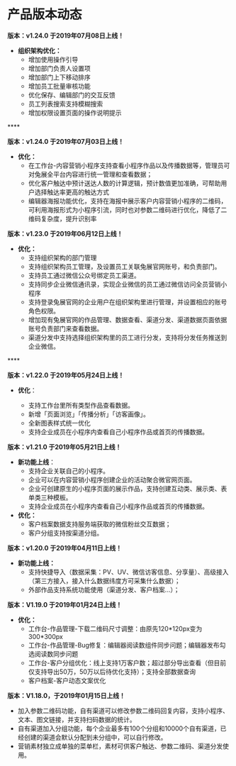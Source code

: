 # 产品版本动态

**版本：v1.24.0 于2019年07月08日上线！**

* **组织架构优化：**
  * 增加使用操作引导 
  * 增加部门负责人设置项 
  * 增加部门上下移动排序
  * 增加员工批量审核功能
  * 优化保存、编辑部门的交互反馈
  * 员工列表搜索支持模糊搜索
  * 增加权限设置页面的操作说明提示

\*\*\*\*

**版本：v1.24.0 于2019年07月03日上线！**

* **优化：**
  * 在工作台-内容营销小程序支持查看小程序作品以及传播数据等，管理员可对兔展全平台内容进行统一管理和查看数据；
  * 优化客户触达中预计送达人数的计算逻辑，预计数值更加准确，可帮助用户选择触达率更高的触达方式
  * 编辑器海报功能优化，支持在海报中展示客户内容营销小程序的二维码，可利用海报形式为小程序引流，同时也对参数二维码进行优化，降低了二维码复杂度，提升识别率



**版本：v1.23.0 于2019年06月12日上线！**

* **优化：**
  * 支持组织架构的部门管理
  * 支持组织架构员工管理，及设置员工关联兔展官网账号，和负责部门。
  * 支持员工通过微信公众号绑定员工渠道。
  * 支持同步企业微信通讯录，实现企业微信的员工通过微信访问全员营销小程序
  * 支持登录兔展官网的企业用户在组织架构里进行管理，并设置相应的账号角色权限。
  * 增加现有兔展官网的作品管理、数据查看、渠道分发、渠道数据页面依据账号负责部门来查看数据。
  * 渠道分发中支持选择组织架构里的员工进行分发，支持将分发任务推送到企业微信。

\*\*\*\*

**版本：v1.22.0 于2019年05月24日上线！**

* **优化**：

  * 支持工作台里所有类型作品查看数据。
  * 新增「页面浏览」「传播分析」「访客画像」。
  * 全新图表样式统一优化
  * 支持企业成员在小程序内查看自己小程序作品或首页的传播数据。

**版本：v1.21.0 于2019年05月21日上线！**

* **新功能上线**：
  * 支持企业关联自己的小程序。
  * 企业可以在内容营销小程序创建企业的活动聚合微官网页面。
  * 企业可创建原生的小程序页面的展示作品，支持创建互动类、展示类、表单类三种模板。
  * 支持企业成员在小程序内查看自己小程序作品或首页的传播数据。
* **优化：**
  * 客户档案数据支持服务端获取的微信粉丝交互数据；
  * 客户分组支持按渠道分组。



**版本：v1.20.0 于2019年04月11日上线！**

* **新功能上线：**
  * 支持快捷导入（数据采集：PV、UV、微信访客信息、分享量）、高级接入（第三方接入，接入什么数据纬度方可采集什么数据）；
  * 外部作品支持系统功能使用（渠道分发、客户档案...）；



**版本：V1.19.0  于2019年01月24日上线！**

* **优化：**
  * 工作台-作品管理-下载二维码尺寸调整：由原先120\*120px变为300\*300px
  * 工作台-作品管理-Bug修复：编辑器阅读数组件同步问题；编辑器发布勾选阅读数同步问题
  * 工作台-客户分组优化：线上支持1万客户数；超过部分导出查看（但目前仅支持导出50万，50万以后待优化支持）；支持全部数据查询
  * 客户档案-客户动态文案优化



**版本：V1.18.0，于2019年01月15日上线！**

* 加入参数二维码功能，自有渠道可以修改参数二维码回复内容，支持小程序、文本、图文链接，并支持扫码数据的统计。
* 自有渠道加入分组功能，每个企业最多有100个分组和10000个自有渠道，已经创建的渠道会默认分配到未分组中，可以自行修改。
* 营销素材独立成单独的菜单栏，素材可供客户触达、参数二维码、渠道分发使用。

